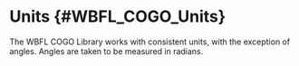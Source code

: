 Units {#WBFL_COGO_Units}
=======

The WBFL COGO Library works with consistent units, with the exception 
 of angles. Angles are taken to be measured in radians.
